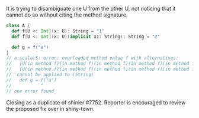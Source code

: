It is trying to disambiguate one U from the other U, not noticing that it cannot do so without citing the method signature.
```scala
class A {
  def f[U <: Int](x: U): String = "1"
  def f[U <: Int](x: U)(implicit x1: String): String = "2"

  def g = f("a")
}
// a.scala:5: error: overloaded method value f with alternatives:
//   [U(in method f)(in method f)(in method f)(in method f)(in method f)(in method f)(in method f)(in method f) <: Int](x: U(in method f)(in method f)(in method f)(in method f)(in method f)(in method f)(in method f)(in method f))(implicit x1: String)String <and>
//   [U(in method f)(in method f)(in method f)(in method f)(in method f)(in method f)(in method f)(in method f) <: Int](x: U(in method f)(in method f)(in method f)(in method f)(in method f)(in method f)(in method f)(in method f))String
//  cannot be applied to (String)
//   def g = f("a")
//           ^
// one error found
```
Closing as a duplicate of shinier #7752. Reporter is encouraged to review the proposed fix over in shiny-town.
